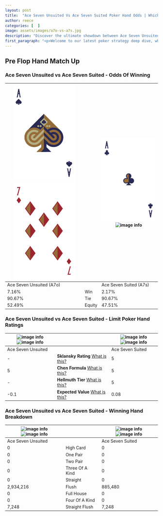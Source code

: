 ```yaml
---
layout: post
title:  "Ace Seven Unsuited Vs Ace Seven Suited Poker Hand Odds | Which Is The Better Hand In Poker? A Complete Guide"
author: reece
categories: [  ]
image: assets/images/a7o-vs-a7s.jpg
description: "Discover the ultimate showdown between Ace Seven Unsuited and Ace Seven Suited in poker! Uncover the odds, strategies, and scenarios where one hand triumphs over the other. Get ready to up your poker game with this thrilling analysis."
first_paragraph: "<p>Welcome to our latest poker strategy deep dive, where we're pitting two distinct hands against each other in a high-stakes showdown: Ace Seven Unsuited vs Ace Seven Suited.</p><p>In the dynamic world of poker, every decision counts, and knowing which hand holds the upper hand is key to your success at the table.</p><p>In this article, we'll dissect these two hands, explore the scenarios where one dominates the other, and equip you with the knowledge to make strategic choices that can tip the odds in your favor.</p><p>Get ready to unravel the intriguing dynamics of these poker hands and elevate your game to new heights.</p>"
---
```




[comment]: # (sp0)

## Pre Flop Hand Match Up

<div class="table hand-ratings" markdown="1"> 



### Ace Seven Unsuited vs Ace Seven Suited - Odds Of Winning


    
| ![image info](assets/images/hand1/a.png) ![image info](assets/images/hand1/7o.png) |  | ![image info](assets/images/hand2/a.png) ![image info](assets/images/hand2/7s.png) |
| -------- | -------- | -------- |
| Ace Seven Unsuited (A7o) |  | Ace Seven Suited (A7s) |
| 7.16% | Win | 2.17% |
| 90.67% | Tie | 90.67% |
| 52.49% | Equity | 47.51% |




[comment]: # (sp1)



### Ace Seven Unsuited vs Ace Seven Suited - Limit Poker Hand Ratings


    
| ![image info](https://www.riverpairs.com/assets/images/hand1/a.png) ![image info](https://www.riverpairs.com/assets/images/hand1/7o.png) |  | ![image info](https://www.riverpairs.com/assets/images/hand2/a.png) ![image info](https://www.riverpairs.com/assets/images/hand2/7s.png) |
| -------- | -------- | -------- |
| Ace Seven Unsuited |  | Ace Seven Suited |
| - | **Sklansky Rating** [What is this?](/sklansky-rating-explained) | 5 |
| 5 | **Chen Formula** [What is this?](/chen-formula-explained) | 5 |
| - | **Hellmuth Tier** [What is this?](/Hellmuth-tier-explained) | 5 |
| -0.1 | **Expected Value** [What is this?](/expected-value-explained) | 0.08 |




[comment]: # (sp2)



### Ace Seven Unsuited vs Ace Seven Suited - Winning Hand Breakdown


    
| ![image info](https://www.riverpairs.com/assets/images/hand1/a.png) ![image info](https://www.riverpairs.com/assets/images/hand1/7o.png) |  | ![image info](https://www.riverpairs.com/assets/images/hand2/a.png) ![image info](https://www.riverpairs.com/assets/images/hand2/7s.png) |
| -------- | -------- | -------- |
| Ace Seven Unsuited |  | Ace Seven Suited |
| 0 | High Card | 0 |
| 0 | One Pair | 0 |
| 0 | Two Pair | 0 |
| 0 | Three Of A Kind | 0 |
| 0 | Straight | 0 |
| 2,934,216 | Flush | 885,480 |
| 0 | Full House | 0 |
| 0 | Four Of A Kind | 0 |
| 7,248 | Straight Flush | 7,248 |




[comment]: # (sp3)



</div>

[comment]: # (sp4)



[comment]: # (sp5)

